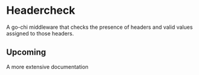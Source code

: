# Headercheck

A go-chi middleware that checks the presence of headers and valid values assigned to those headers.

## Upcoming

A more extensive documentation
